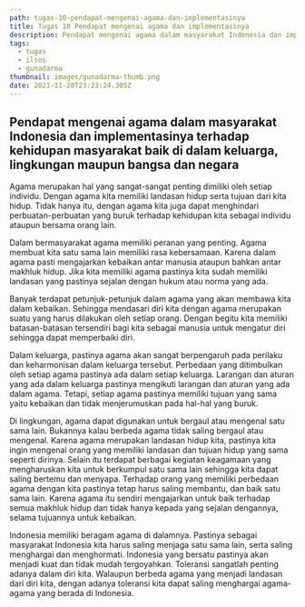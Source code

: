 ```yaml
---
path: tugas-10-pendapat-mengenai-agama-dan-implementasinya
title: Tugas 10 Pendapat mengenai agama dan implementasinya
description: Pendapat mengenai agama dalam masyarakat Indonesia dan implementasinya terhadap kehidupan masyarakat baik di dalam keluarga, lingkungan maupun bangsa dan negara
tags:
  - tugas
  - ilsos
  - gunadarma
thumbnail: images/gunadarma-thumb.png
date: 2021-11-20T23:23:24.305Z
---
```


## Pendapat mengenai agama dalam masyarakat Indonesia dan implementasinya terhadap kehidupan masyarakat baik di dalam keluarga, lingkungan maupun bangsa dan negara

Agama merupakan hal yang sangat-sangat penting dimiliki oleh setiap individu. Dengan agama kita memiliki landasan hidup serta tujuan dari kita hidup. Tidak hanya itu, dengan agama kita juga dapat menghindari perbuatan-perbuatan yang buruk terhadap kehidupan kita sebagai individu ataupun bersama orang lain.

Dalam bermasyarakat agama memiliki peranan yang penting. Agama membuat kita satu sama lain memiliki rasa kebersamaan. Karena dalam agama pasti mengajarkan kebaikan antar manusia ataupun bahkan antar makhluk hidup. Jika kita memiliki agama pastinya kita sudah memiliki landasan yang pastinya sejalan dengan hukum atau norma yang ada.

Banyak terdapat petunjuk-petunjuk dalam agama yang akan membawa kita dalam kebaikan. Sehingga mendasari diri kita dengan agama merupakan suatu yang harus dilakukan oleh setiap orang. Dengan begitu kita memiliki batasan-batasan tersendiri bagi kita sebagai manusia untuk mengatur diri sehingga dapat memperbaiki diri.

Dalam keluarga, pastinya agama akan sangat berpengaruh pada perilaku dan keharmonisan dalam keluarga tersebut. Perbedaan yang ditimbulkan oleh setiap agama pastinya ada dalam setiap keluarga. Larangan dan aturan yang ada dalam keluarga pastinya mengikuti larangan dan aturan yang ada dalam agama. Tetapi, setiap agama pastinya memiliki tujuan yang sama yaitu kebaikan dan tidak menjerumuskan pada hal-hal yang buruk.

Di lingkungan, agama dapat digunakan untuk bergaul atau mengenal satu sama lain. Bukannya kalau berbeda agama tidak saling bergaul atau mengenal. Karena agama merupakan landasan hidup kita, pastinya kita ingin mengenal orang yang memiliki landasan dan tujuan hidup yang sama seperti dirinya. Selain itu terdapat berbagai kegiatan keagamaan yang mengharuskan kita untuk berkumpul satu sama lain sehingga kita dapat saling bertemu dan menyapa. Terhadap orang yang memiliki perbedaan agama dengan kita pastinya tetap harus saling membantu, dan baik satu sama lain. Karena agama itu sendiri mengajarkan untuk baik terhadap semua makhluk hidup dan tidak hanya kepada yang sejalan dengannya, selama tujuannya untuk kebaikan.

Indonesia memiliki beragam agama di dalamnya. Pastinya sebagai masyarakat Indonesia kita harus saling menjaga satu sama lain, serta saling menghargai dan menghormati. Indonesia yang bersatu pastinya akan menjadi kuat dan tidak mudah tergoyahkan. Toleransi sangatlah penting adanya dalam diri kita. Walaupun berbeda agama yang menjadi landasan dari diri kita, dengan adanya toleransi kita dapat saling menghargai agama-agama yang berada di Indonesia.
